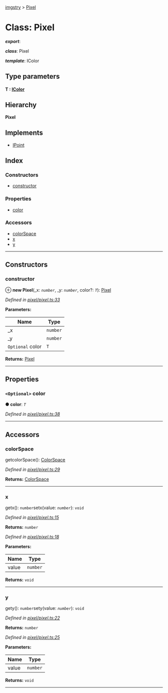 [imgstry](../README.md) > [Pixel](../classes/pixel.md)

# Class: Pixel

*__export__*: 

*__class__*: Pixel

*__template__*: IColor

## Type parameters
#### T :  [IColor](../interfaces/icolor.md)
## Hierarchy

**Pixel**

## Implements

* [IPoint](../interfaces/ipoint.md)

## Index

### Constructors

* [constructor](pixel.md#constructor)

### Properties

* [color](pixel.md#color)

### Accessors

* [colorSpace](pixel.md#colorspace)
* [x](pixel.md#x)
* [y](pixel.md#y)

---

## Constructors

<a id="constructor"></a>

###  constructor

⊕ **new Pixel**(_x: *`number`*, _y: *`number`*, color?: *`T`*): [Pixel](pixel.md)

*Defined in [pixel/pixel.ts:33](https://github.com/visual-cortex/imgstry/blob/master/source/pixel/pixel.ts#L33)*

**Parameters:**

| Name | Type |
| ------ | ------ |
| _x | `number` |
| _y | `number` |
| `Optional` color | `T` |

**Returns:** [Pixel](pixel.md)

___

## Properties

<a id="color"></a>

### `<Optional>` color

**● color**: *`T`*

*Defined in [pixel/pixel.ts:38](https://github.com/visual-cortex/imgstry/blob/master/source/pixel/pixel.ts#L38)*

___

## Accessors

<a id="colorspace"></a>

###  colorSpace

getcolorSpace(): [ColorSpace](../enums/colorspace.md)

*Defined in [pixel/pixel.ts:29](https://github.com/visual-cortex/imgstry/blob/master/source/pixel/pixel.ts#L29)*

**Returns:** [ColorSpace](../enums/colorspace.md)

___
<a id="x"></a>

###  x

getx(): `number`setx(value: *`number`*): `void`

*Defined in [pixel/pixel.ts:15](https://github.com/visual-cortex/imgstry/blob/master/source/pixel/pixel.ts#L15)*

**Returns:** `number`

*Defined in [pixel/pixel.ts:18](https://github.com/visual-cortex/imgstry/blob/master/source/pixel/pixel.ts#L18)*

**Parameters:**

| Name | Type |
| ------ | ------ |
| value | `number` |

**Returns:** `void`

___
<a id="y"></a>

###  y

gety(): `number`sety(value: *`number`*): `void`

*Defined in [pixel/pixel.ts:22](https://github.com/visual-cortex/imgstry/blob/master/source/pixel/pixel.ts#L22)*

**Returns:** `number`

*Defined in [pixel/pixel.ts:25](https://github.com/visual-cortex/imgstry/blob/master/source/pixel/pixel.ts#L25)*

**Parameters:**

| Name | Type |
| ------ | ------ |
| value | `number` |

**Returns:** `void`

___

